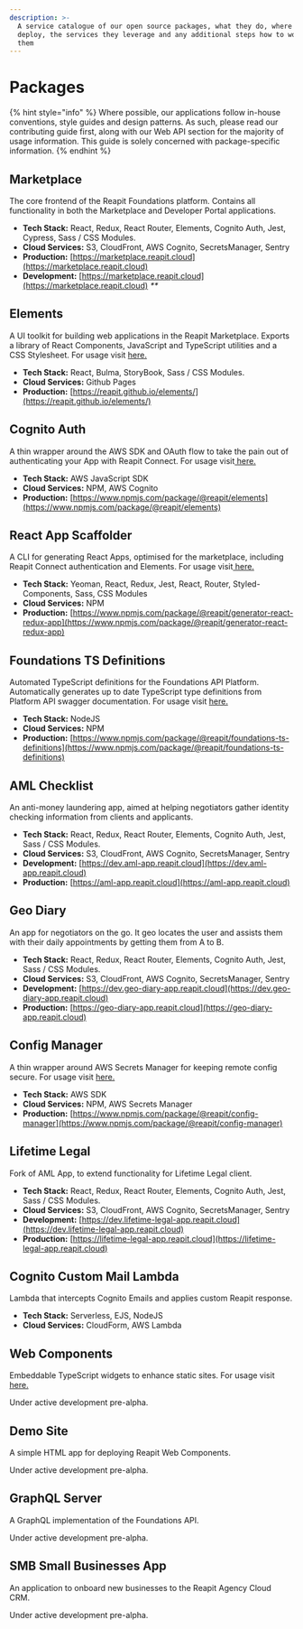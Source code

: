 ```yaml
---
description: >-
  A service catalogue of our open source packages, what they do, where they
  deploy, the services they leverage and any additional steps how to work on
  them
---
```


# Packages

{% hint style="info" %}
Where possible, our applications follow in-house conventions, style guides and design patterns. As such, please read our contributing guide first, along with our Web API section for the majority of usage information. This guide is solely concerned with package-specific information.
{% endhint %}

## Marketplace

The core frontend of the Reapit Foundations platform. Contains all functionality in both the Marketplace and Developer Portal applications.

* **Tech Stack:** React, Redux, React Router, Elements, Cognito Auth, Jest, Cypress, Sass / CSS Modules.
* **Cloud Services:** S3, CloudFront, AWS Cognito, SecretsManager, Sentry
* **Production:** [https://marketplace.reapit.cloud](https://marketplace.reapit.cloud)
* **Development:** [https://marketplace.reapit.cloud](https://marketplace.reapit.cloud) _\*\*_

## Elements

A UI toolkit for building web applications in the Reapit Marketplace. Exports a library of React Components, JavaScript and TypeScript utilities and a CSS Stylesheet. For usage visit [here.](../api/web.md#elements)

* **Tech Stack:** React, Bulma, StoryBook, Sass / CSS Modules.
* **Cloud Services:** Github Pages
* **Production:** [https://reapit.github.io/elements/](https://reapit.github.io/elements/)

## Cognito Auth

A thin wrapper around the AWS SDK and OAuth flow to take the pain out of authenticating your App with Reapit Connect. For usage visit[ here.](../api/web.md#cognito-auth)

* **Tech Stack:** AWS JavaScript SDK
* **Cloud Services:** NPM, AWS Cognito
* **Production:** [https://www.npmjs.com/package/@reapit/elements](https://www.npmjs.com/package/@reapit/elements)

## React App Scaffolder

A CLI for generating React Apps, optimised for the marketplace, including Reapit Connect authentication and Elements. For usage visit[ here.](../api/web.md#react-app-scaffolder)

* **Tech Stack:** Yeoman, React, Redux, Jest, React, Router, Styled-Components, Sass, CSS Modules
* **Cloud Services:** NPM
* **Production:** [https://www.npmjs.com/package/@reapit/generator-react-redux-app](https://www.npmjs.com/package/@reapit/generator-react-redux-app)

## Foundations TS Definitions

Automated TypeScript definitions for the Foundations API Platform. Automatically generates up to date TypeScript type definitions from Platform API swagger documentation. For usage visit [here.](../api/web.md#foundations-ts-definitions)

* **Tech Stack:** NodeJS
* **Cloud Services:** NPM
* **Production:** [https://www.npmjs.com/package/@reapit/foundations-ts-definitions](https://www.npmjs.com/package/@reapit/foundations-ts-definitions)

## AML Checklist

An anti-money laundering app, aimed at helping negotiators gather identity checking information from clients and applicants.

* **Tech Stack:** React, Redux, React Router, Elements, Cognito Auth, Jest, Sass / CSS Modules.
* **Cloud Services:** S3, CloudFront, AWS Cognito, SecretsManager, Sentry
* **Development:** [https://dev.aml-app.reapit.cloud](https://dev.aml-app.reapit.cloud)
* **Production:** [https://aml-app.reapit.cloud](https://aml-app.reapit.cloud)

## Geo Diary

An app for negotiators on the go. It geo locates the user and assists them with their daily appointments by getting them from A to B.

* **Tech Stack:** React, Redux, React Router, Elements, Cognito Auth, Jest, Sass / CSS Modules.
* **Cloud Services:** S3, CloudFront, AWS Cognito, SecretsManager, Sentry
* **Development:** [https://dev.geo-diary-app.reapit.cloud](https://dev.geo-diary-app.reapit.cloud)
* **Production:** [https://geo-diary-app.reapit.cloud](https://geo-diary-app.reapit.cloud)

## Config Manager

A thin wrapper around AWS Secrets Manager for keeping remote config secure. For usage visit [here.](../api/web.md#config-manager)

* **Tech Stack:** AWS SDK
* **Cloud Services:** NPM, AWS Secrets Manager
* **Production:** [https://www.npmjs.com/package/@reapit/config-manager](https://www.npmjs.com/package/@reapit/config-manager)

## Lifetime Legal

Fork of AML App, to extend functionality for Lifetime Legal client.

* **Tech Stack:** React, Redux, React Router, Elements, Cognito Auth, Jest, Sass / CSS Modules.
* **Cloud Services:** S3, CloudFront, AWS Cognito, SecretsManager, Sentry
* **Development:** [https://dev.lifetime-legal-app.reapit.cloud](https://dev.lifetime-legal-app.reapit.cloud)
* **Production:** [https://lifetime-legal-app.reapit.cloud](https://lifetime-legal-app.reapit.cloud)

## Cognito Custom Mail Lambda

Lambda that intercepts Cognito Emails and applies custom Reapit response.

* **Tech Stack:** Serverless, EJS, NodeJS
* **Cloud Services:** CloudForm, AWS Lambda

## Web Components

Embeddable TypeScript widgets to enhance static sites. For usage visit [here.](../api/web.md#search-component)

Under active development pre-alpha.

## Demo Site

A simple HTML app for deploying Reapit Web Components.

Under active development pre-alpha.

## GraphQL Server

A GraphQL implementation of the Foundations API.

Under active development pre-alpha.

## SMB Small Businesses App

An application to onboard new businesses to the Reapit Agency Cloud CRM.

Under active development pre-alpha.

